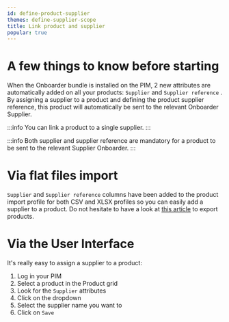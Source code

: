 ```yaml
---
id: define-product-supplier
themes: define-supplier-scope
title: Link product and supplier
popular: true
---
```


# A few things to know before starting

When the Onboarder bundle is installed on the PIM, 2 new attributes are automatically added on all your products: `Supplier` and `Supplier reference` . By assigning a supplier to a product and defining the product supplier reference, this product will automatically be sent to the relevant Onboarder Supplier.

:::info
You can link a product to a single supplier.
:::

:::info
Both supplier and supplier reference are mandatory for a product to be sent to the relevant Supplier Onboarder.
:::

# Via flat files import

`Supplier` and `Supplier reference` columns have been added to the product import profile for both CSV and XLSX profiles so you can easily add a supplier to a product.
Do not hesitate to have a look at [this article](https://help.akeneo.com/articles/product-export-builder.html#mainContent) to export products.

# Via the User Interface

It's really easy to assign a supplier to a product:
1. Log in your PIM
1. Select a product in the Product grid
1. Look for the `Supplier` attributes
1. Click on the dropdown
1. Select the supplier name you want to
1. Click on `Save`

